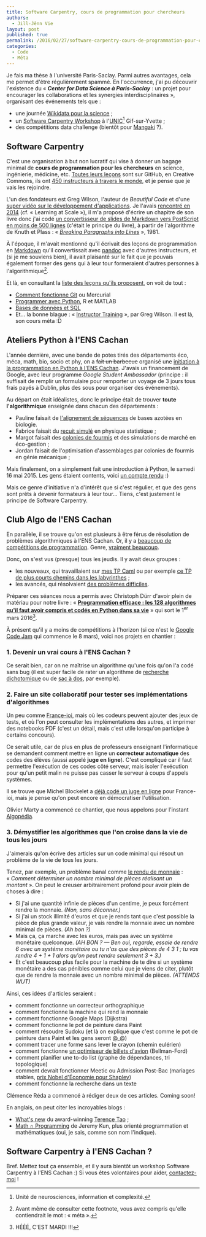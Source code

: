 ```yaml
---
title: Software Carpentry, cours de programmation pour chercheurs
authors:
  - Jill-Jênn Vie
layout: post
published: true
permalink: /2016/02/27/software-carpentry-cours-de-programmation-pour-chercheurs/
categories:
  - Code
  - Méta
---
```


Je fais ma thèse à l'université Paris-Saclay. Parmi autres avantages, cela me permet d'être régulièrement spammé. En l'occurrence, j'ai pu découvrir l'existence du « ***Center for Data Science à Paris-Saclay*** : un projet pour encourager les collaborations et les synergies interdisciplinaires », organisant des événements tels que :

- une journée [Wikidata pour la science](http://www.meetup.com/fr-FR/SemanticCampParis/events/227054374/?a=socialmedia) ;
- un [Software Carpentry Workshop](http://www.datascience-paris-saclay.fr/fr/site/newsView/17) à l'[UNIC](https://www.unic.cnrs-gif.fr)[^1] Gif-sur-Yvette ;
- des compétitions data challenge (bientôt pour [Mangaki](http://mangaki.fr) ?).

 [^1]: Unité de neurosciences, information et complexité.

## Software Carpentry

C'est une organisation à but non lucratif qui vise à donner un bagage minimal de **cours de programmation pour les chercheurs** en science, ingénierie, médicine, etc. [Toutes leurs leçons](http://software-carpentry.org/lessons/) sont sur GitHub, en Creative Commons, ils ont [450 instructeurs à travers le monde](http://software-carpentry.org/team/), et je pense que je vais les rejoindre.

L'un des fondateurs est Greg Wilson, l'auteur de *Beautiful Code* et d'une [super vidéo sur le développement d'applications](http://vimeo.com/9270320). Je l'avais [rencontré en 2014](/2014/12/31/2014/) (cf. « Learning at Scale »), il m'a proposé d'écrire un chapitre de son livre donc j'ai codé [un convertisseur de slides de Markdown vers PostScript en moins de 500 lignes](https://github.com/aosabook/500lines/pull/63) (c'était le principe du livre), à partir de l'algorithme de Knuth et Plass : « [*Breaking Paragraphs into Lines*](http://www.cs.ust.hk/mjg_lib/bibs/DPSu/DPSu.Files/KnPl81.PDF) », 1981.

À l'époque, il m'avait mentionné qu'il écrivait des leçons de programmation en [Markdown](https://fr.wikipedia.org/wiki/Markdown) qu'il convertissait avec [pandoc](/2016/02/27/generateurs-de-pages-statiques/) avec d'autres instructeurs, et (si je me souviens bien), il avait plaisanté sur le fait que je pouvais également former des gens qui à leur tour formeraient d'autres personnes à l'algorithmique[^2].

 [^2]: Avant même de consulter cette footnote, vous avez compris qu'elle contiendrait le mot : « méta ».

Et là, en consultant la [liste des leçons qu'ils proposent](http://software-carpentry.org/lessons/), on voit de tout :

- [Comment fonctionne Git](http://swcarpentry.github.io/git-novice/) ou Mercurial
- [Programmer avec Python](http://swcarpentry.github.io/python-novice-inflammation/), R et MATLAB
- [Bases de données et SQL](http://swcarpentry.github.io/sql-novice-survey/)
- Et… la bonne blague : « [Instructor Training](http://swcarpentry.github.io/instructor-training/) », par Greg Wilson. Il est là, son cours méta :D

## Ateliers Python à l'ENS Cachan

L'année dernière, avec une bande de potes tirés des départements éco, méca, math, bio, socio et phy, on a <del>fait un barbecue</del> organisé une [initiation à la programmation en Python à l'ENS Cachan](http://tryalgo.org/atelier-python/). J'avais un financement de Google, avec leur programme *Google Student Ambassador* (principe : il suffisait de remplir un formulaire pour remporter un voyage de 3 jours tous frais payés à Dublin, plus des sous pour organiser des événements).

Au départ on était idéalistes, donc le principe était de trouver **toute l'algorithmique** enseignée dans chacun des départements :

- Pauline faisait de [l'alignement de séquences](https://fr.wikipedia.org/wiki/Plus_longue_sous-séquence_commune) de bases azotées en biologie.
- Fabrice faisait du [recuit simulé](https://fr.wikipedia.org/wiki/Recuit_simulé) en physique statistique ;
- Margot faisait des [colonies de fourmis](https://fr.wikipedia.org/wiki/Algorithme_de_colonies_de_fourmis) et des simulations de marché en éco-gestion ;
- Jordan faisait de l'optimisation d'assemblages par colonies de fourmis en génie mécanique ;

Mais finalement, on a simplement fait une introduction à Python, le samedi 16 mai 2015. Les gens étaient contents, voici [un compte rendu](http://tryalgo.org/2015/05/16/atelier-python-1/) :)

Mais ce genre d'initiative n'a d'intérêt que si c'est régulier, et que des gens sont prêts à devenir formateurs à leur tour… Tiens, c'est justement le principe de Software Carpentry.

## Club Algo de l'ENS Cachan

En parallèle, il se trouve qu'on est plusieurs à être férus de résolution de problèmes algorithmiques à l'ENS Cachan. Or, il y a [beaucoup de compétitions de programmation](http://tryalgo.org/events/). Genre, [vraiment beaucoup](http://jill-jenn.net/codeweek/4-competitions.html).

Donc, on s'est vus (presque) tous les jeudis. Il y avait deux groupes :

- les nouveaux, qui travaillaient sur [mes TP Caml](http://jill-jenn.net/tp) ou par exemple [ce TP de plus courts chemins dans les labyrinthes](http://tryalgo.org/tp4/) ;
- les avancés, qui résolvaient [des problèmes difficiles](http://tryalgo.org/problems/).

Préparer ces séances nous a permis avec Christoph Dürr d'avoir plein de matériau pour notre livre : « [**Programmation efficace : les 128 algorithmes qu'il faut avoir compris et codés en Python dans sa vie**](http://tryalgo.org) » qui sort le 1<sup>er</sup> mars 2016[^3].

 [^3]: HÉÉÉ, C'EST MARDI !!!

À présent qu'il y a moins de compétitions à l'horizon (si ce n'est le [Google Code Jam](https://code.google.com/codejam) qui commence le 8 mars), voici nos projets en chantier :

### 1. Devenir un vrai cours à l'ENS Cachan ?

Ce serait bien, car on ne maîtrise un algorithme qu'une fois qu'on l'a codé sans bug (il est super facile de rater un algorithme de [recherche dichotomique](https://fr.wikipedia.org/wiki/Dichotomie#Recherche_dichotomique) ou de [sac à dos](https://fr.wikipedia.org/wiki/Problème_du_sac_à_dos), par exemple).

### 2. Faire un site collaboratif pour tester ses implémentations d'algorithmes

Un peu comme [France-ioi](http://www.france-ioi.org), mais où les codeurs peuvent ajouter des jeux de tests, et où l'on peut consulter les implémentations des autres, et imprimer des notebooks PDF (c'est un détail, mais c'est utile lorsqu'on participe à certains concours).

Ce serait utile, car de plus en plus de professeurs enseignant l'informatique se demandent comment mettre en ligne un **correcteur automatique** des codes des élèves (aussi appelé **juge en ligne**). C'est compliqué car il faut permettre l'exécution de ces codes côté serveur, mais isoler l'exécution pour qu'un petit malin ne puisse pas casser le serveur à coups d'appels systèmes.

Il se trouve que Michel Blockelet a [déjà codé un juge en ligne](https://github.com/France-ioi/taskgrader) pour France-ioi, mais je pense qu'on peut encore en démocratiser l'utilisation.

Olivier Marty a commencé ce chantier, que nous appelons pour l'instant [Algopédia](https://github.com/jilljenn/algopedia).

### 3. Démystifier les algorithmes que l'on croise dans la vie de tous les jours

J'aimerais qu'on écrive des articles sur un code minimal qui résout un problème de la vie de tous les jours.

Tenez, par exemple, un problème banal comme [le rendu de monnaie](https://fr.wikipedia.org/wiki/Problème_du_rendu_de_monnaie) : « *Comment déterminer un nombre minimal de pièces réalisant un montant* ». On peut le creuser arbitrairement profond pour avoir plein de choses à dire :

- Si j'ai une quantité infinie de pièces d'un centime, je peux forcément rendre la monnaie. *(Non, sans déconner.)*
- Si j'ai un stock illimité d'euros et que je rends tant que c'est possible la pièce de plus grande valeur, je vais rendre la monnaie avec un nombre minimal de pièces. *(Ah bon ?)*
- Mais ça, ça marche avec les euros, mais pas avec un système monétaire quelconque. *(AH BON ? — Ben oui, regarde, essaie de rendre 6 avec un système monétaire ou tu n'as que des pièces de 4 3 1 ; tu vas rendre 4 + 1 + 1 alors qu'on peut rendre seulement 3 + 3.)*
- Et c'est beaucoup plus facile pour la machine de te dire si un système monétaire a des cas pénibles comme celui que je viens de citer, plutôt que de rendre la monnaie avec un nombre minimal de pièces. *(ATTENDS WUT)*

Ainsi, ces idées d'articles seraient :

- comment fonctionne un correcteur orthographique
- comment fonctionne la machine qui rend la monnaie
- comment fonctionne Google Maps (Dijkstra)
- comment fonctionne le pot de peinture dans Paint
- comment résoudre Sudoku (et là on explique que c'est comme le pot de peinture dans Paint et les gens seront @_@)
- comment tracer une forme sans lever le crayon (chemin eulérien)
- comment fonctionne [un optimiseur de billets d'avion](/2015/08/29/relaxations-pendant-les-vacances/) (Bellman-Ford)
- comment planifier une to-do list (graphe de dépendances, tri topologique)
- comment devrait fonctionner Meetic ou Admission Post-Bac (mariages stables, [prix Nobel d'Économie pour Shapley](http://www.lemonde.fr/economie/article/2012/10/15/nobel-les-americains-alvin-roth-et-lloyd-shapley-recompenses-pour-leurs-travaux-sur-les-marches_1775714_3234.html))
- comment fonctionne la recherche dans un texte

Clémence Réda a commencé à rédiger deux de ces articles. Coming soon!

En anglais, on peut citer les incroyables blogs :

- [What's new](https://terrytao.wordpress.com) du award-winning [Terence Tao](https://fr.wikipedia.org/wiki/Terence_Tao) ;
- [Math ∩ Programming](http://jeremykun.com) de Jeremy Kun, plus orienté programmation et mathématiques (oui, je sais, comme son nom l'indique).

## Software Carpentry à l'ENS Cachan ?

Bref. Mettez tout ça ensemble, et il y aura bientôt un workshop Software Carpentry à l'ENS Cachan :) Si vous êtes volontaires pour aider, [contactez-moi](mailto:vie@jill-jenn.net) !
